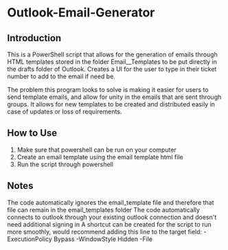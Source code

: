 # Outlook-Email-Generator
## Introduction
This is a PowerShell script that allows for the generation of emails through HTML templates stored in the folder Email__Templates to be put directly in the drafts folder of Outlook. Creates a UI for the user to type in their ticket number to add to the email if need be. 

The problem this program looks to solve is making it easier for users to send template emails, and allow for unity in the emails that are sent through groups. It allows for new templates to be created and distributed easily in case of updates or loss of requirements. 

## How to Use
1. Make sure that powershell can be run on your computer
2. Create an email template using the email template html file
3. Run the script through powershell

## Notes
The code automatically ignores the email_template file and therefore that file can remain in the email_templates folder
The code automatically connects to outlook through your existing outlook connection and doesn't need additional signing in
A shortcut can be created for the script to run more smoothly, would recommend adding this line to the target field: 
-ExecutionPolicy Bypass -WindowStyle Hidden -File

